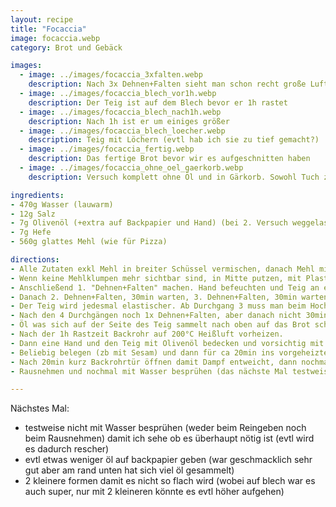 ```yaml
---
layout: recipe
title: "Focaccia"
image: focaccia.webp
category: Brot und Gebäck

images:
  - image: ../images/focaccia_3xfalten.webp
    description: Nach 3x Dehnen+Falten sieht man schon recht große Luftblasen im Teig
  - image: ../images/focaccia_blech_vor1h.webp
    description: Der Teig ist auf dem Blech bevor er 1h rastet
  - image: ../images/focaccia_blech_nach1h.webp
    description: Nach 1h ist er um einiges größer
  - image: ../images/focaccia_blech_loecher.webp
    description: Teig mit Löchern (evtl hab ich sie zu tief gemacht?)
  - image: ../images/focaccia_fertig.webp
    description: Das fertige Brot bevor wir es aufgeschnitten haben
  - image: ../images/focaccia_ohne_oel_gaerkorb.webp
    description: Versuch komplett ohne Öl und in Gärkorb. Sowohl Tuch zum Zudecken als auch Leinentuch im Korb kleben an Brot. Nicht mehr machen! Danach auf Blech ohne Öl geputzt und sofort gebacken. War sehr gut, besser als mit Öl (wobei Ölvariante eigenen Geschmack hat, aber evtl ist frisch Öl tunken besser)

ingredients:
- 470g Wasser (lauwarm)
- 12g Salz
- 7g Olivenöl (+extra auf Backpapier und Hand) (bei 2. Versuch weggelassen, war auch super)
- 7g Hefe
- 560g glattes Mehl (wie für Pizza)

directions:
- Alle Zutaten exkl Mehl in breiter Schüssel vermischen, danach Mehl mit Teigkarte dazumischen.
- Wenn keine Mehlklumpen mehr sichtbar sind, in Mitte putzen, mit Plastikfolie zudecken und 30min rasten lassen
- Anschließend 1. "Dehnen+Falten" machen. Hand befeuchten und Teig an einem Eck heben und drüberschlagen, Schlüssel 1/4 drehen und erneut machen etc. Nach 4x ist der gesamte Teig 1x umgefalten und man wartet 30min
- Danach 2. Dehnen+Falten, 30min warten, 3. Dehnen+Falten, 30min warten, 4. Dehnen+Falten, 30min warten (könnte man noch öfters wiederholen)
- Der Teig wird jedesmal elastischer. Ab Durchgang 3 muss man beim Hochziehen des Teigs leicht wackeln damit er sich besser falten lässt
- Nach den 4 Durchgängen noch 1x Dehnen+Falten, aber danach nicht 30min warten sondern ein Backpapier auf ein Blech legen, mit Olivenöl bestreichen (mit Hand auf Boden verschmieren) und den Teig öligen Hand aus der Schüssel auf das Backpapier kippen.
- Öl was sich auf der Seite des Teig sammelt nach oben auf das Brot schmieren (es sollte oben mit Öl bedeckt sein) und 1h im Backrohr gehen lassen. Damit es nicht austrocknet sollte man es alle 20min mit Wasser besprühen (hätte ich ein großes 2. Blech könnte ich es stattdessen auch damit zudecken)
- Nach der 1h Rastzeit Backrohr auf 200°C Heißluft vorheizen.
- Dann eine Hand und den Teig mit Olivenöl bedecken und vorsichtig mit Fingern eindrücken (wie bei Fladenbrot) und anschließend leicht mit den Fingern wackeln (es bilden sich Luftblasen).
- Beliebig belegen (zb mit Sesam) und dann für ca 20min ins vorgeheizte Backrohr geben. Direkt nach dem Reingeben paar Mal mit Sprühflasche reinsprühen damit es dampfiger wird (das nächste Mal testweise nicht machen)
- Nach 20min kurz Backrohrtür öffnen damit Dampf entweicht, dann nochmal ca 2-3min backen bis es fertig ist
- Rausnehmen und nochmal mit Wasser besprühen (das nächste Mal testweise nicht machen)

---
```


Nächstes Mal:
- testweise nicht mit Wasser besprühen (weder beim Reingeben noch beim Rausnehmen) damit ich sehe ob es überhaupt nötig ist (evtl wird es dadurch rescher)
- evtl etwas weniger öl auf backpapier geben (war geschmacklich sehr gut aber am rand unten hat sich viel öl gesammelt)
- 2 kleinere formen damit es nicht so flach wird (wobei auf blech war es auch super, nur mit 2 kleineren könnte es evtl höher aufgehen)
